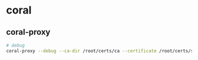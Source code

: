 # coral

## coral-proxy

```bash
# debug
coral-proxy --debug --ca-dir /root/certs/ca --certificate /root/certs/server.crt --private-key /root/certs/server.key --port 9000 --cpui 0 --nums 3
```